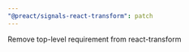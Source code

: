 ```yaml
---
"@preact/signals-react-transform": patch
---
```


Remove top-level requirement from react-transform
